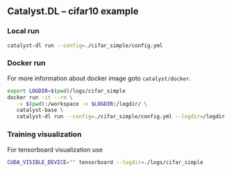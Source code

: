 ## Catalyst.DL – cifar10 example

### Local run

```bash
catalyst-dl run --config=./cifar_simple/config.yml
```

### Docker run

For more information about docker image goto `catalyst/docker`.

```bash
export LOGDIR=$(pwd)/logs/cifar_simple
docker run -it --rm \
   -v $(pwd):/workspace -v $LOGDIR:/logdir/ \
   catalyst-base \
   catalyst-dl run --config=./cifar_simple/config.yml --logdir=/logdir
```


### Training visualization

For tensorboard visualization use 

```bash
CUDA_VISIBLE_DEVICE="" tensorboard --logdir=./logs/cifar_simple
```
